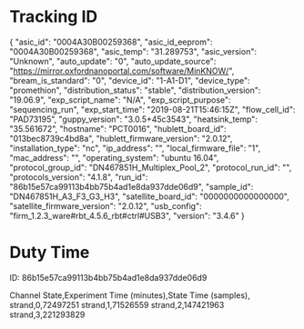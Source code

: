 Tracking ID
===========

{
    "asic_id": "0004A30B00259368",
    "asic_id_eeprom": "0004A30B00259368",
    "asic_temp": "31.289753",
    "asic_version": "Unknown",
    "auto_update": "0",
    "auto_update_source": "https://mirror.oxfordnanoportal.com/software/MinKNOW/",
    "bream_is_standard": "0",
    "device_id": "1-A1-D1",
    "device_type": "promethion",
    "distribution_status": "stable",
    "distribution_version": "19.06.9",
    "exp_script_name": "N/A",
    "exp_script_purpose": "sequencing_run",
    "exp_start_time": "2019-08-21T15:46:15Z",
    "flow_cell_id": "PAD73195",
    "guppy_version": "3.0.5+45c3543",
    "heatsink_temp": "35.561672",
    "hostname": "PCT0016",
    "hublett_board_id": "013bec8739c4bd8a",
    "hublett_firmware_version": "2.0.12",
    "installation_type": "nc",
    "ip_address": "",
    "local_firmware_file": "1",
    "mac_address": "",
    "operating_system": "ubuntu 16.04",
    "protocol_group_id": "DN467851H_Multiplex_Pool_2",
    "protocol_run_id": "",
    "protocols_version": "4.1.8",
    "run_id": "86b15e57ca99113b4bb75b4ad1e8da937dde06d9",
    "sample_id": "DN467851H_A3_F3_G3_H3",
    "satellite_board_id": "0000000000000000",
    "satellite_firmware_version": "2.0.12",
    "usb_config": "firm_1.2.3_ware#rbt_4.5.6_rbt#ctrl#USB3",
    "version": "3.4.6"
}

Duty Time
=========

ID: 86b15e57ca99113b4bb75b4ad1e8da937dde06d9

Channel State,Experiment Time (minutes),State Time (samples),
strand,0,72497251
strand,1,71526559
strand,2,147421963
strand,3,221293829
